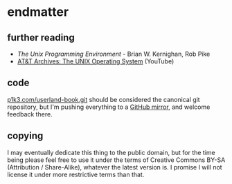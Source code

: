 endmatter
=========

further reading
---------------

- _The Unix Programming Environment_ - Brian W. Kernighan, Rob Pike
- [AT&T Archives: The UNIX Operating System](https://www.youtube.com/watch?v=tc4ROCJYbm0) (YouTube)

code
----

<a href="https://p1k3.com/userland-book.git">p1k3.com/userland-book.git</a>
should be considered the canonical git repository, but I'm pushing everything
to a <a href="https://github.com/brennen/userland-book">GitHub mirror</a>, and
welcome feedback there.

copying
-------

I may eventually dedicate this thing to the public domain, but for the time
being please feel free to use it under the terms of Creative Commons BY-SA
(Attribution / Share-Alike), whatever the latest version is.  I promise I will
not license it under more restrictive terms than that.
